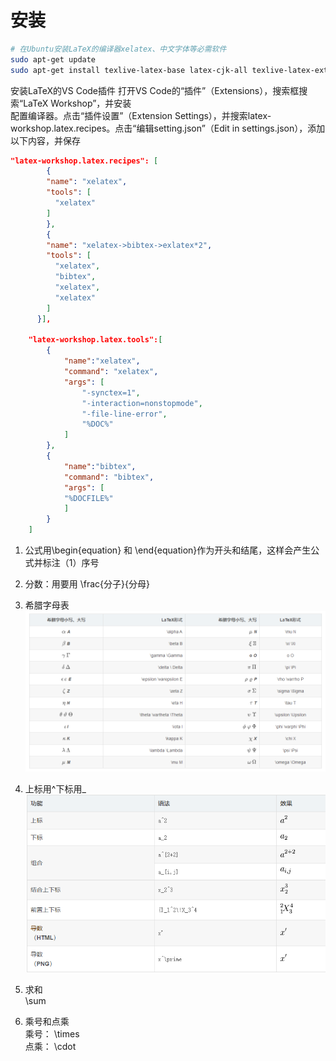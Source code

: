 # 安装 
```sh
# 在Ubuntu安装LaTeX的编译器xelatex、中文字体等必需软件
sudo apt-get update
sudo apt-get install texlive-latex-base latex-cjk-all texlive-latex-extra texmaker texlive-xetex texlive-publishers
```
安装LaTeX的VS Code插件 打开VS Code的“插件”（Extensions），搜索框搜索“LaTeX Workshop”，并安装  
配置编译器。点击“插件设置”（Extension Settings），并搜索latex-workshop.latex.recipes。点击“编辑setting.json”（Edit in settings.json），添加以下内容，并保存
```json
"latex-workshop.latex.recipes": [
        {
        "name": "xelatex",
        "tools": [
          "xelatex"
        ]
        },
        {
        "name": "xelatex->bibtex->exlatex*2",
        "tools": [
          "xelatex",
          "bibtex",
          "xelatex",
          "xelatex"
        ]
      }],

    "latex-workshop.latex.tools":[
        {
            "name":"xelatex",
            "command": "xelatex",
            "args": [
                "-synctex=1",
                "-interaction=nonstopmode",
                "-file-line-error",
                "%DOC%"
            ]
        }, 
        {
            "name":"bibtex",
            "command": "bibtex",
            "args": [
            "%DOCFILE%"
            ]
        }
    ]
```

1. 公式用\begin{equation} 和 \end{equation}作为开头和结尾，这样会产生公式并标注（1）序号

2. 分数：用要用  \frac{分子}{分母}

3. 希腊字母表  
![](pic/latex_01.png)

4. 上标用^下标用_  
![](pic/latex_02.png)

5. 求和  
\sum

6. 乘号和点乘  
乘号： \times  
点乘： \cdot